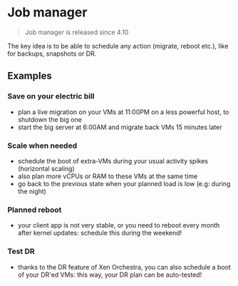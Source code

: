 # Job manager

> Job manager is released since 4.10

The key idea is to be able to schedule any action (migrate, reboot etc.), like for backups, snapshots or DR.

## Examples

### Save on your electric bill

* plan a live migration on your VMs at 11:00PM on a less powerful host, to shutdown the big one
* start the big server at 6:00AM and migrate back VMs 15 minutes later

### Scale when needed

* schedule the boot of extra-VMs during your usual activity spikes (horizontal scaling)
* also plan more vCPUs or RAM to these VMs at the same time
* go back to the previous state when your planned load is low (e.g: during the night)

### Planned reboot

* your client app is not very stable, or you need to reboot every month after kernel updates: schedule this during the weekend!

### Test DR

* thanks to the DR feature of Xen Orchestra, you can also schedule a boot of your DR'ed VMs: this way, your DR plan can be auto-tested!
